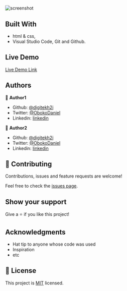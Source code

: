 # 

> 

![screenshot]()


## Built With

- html & css,
- Visual Studio Code, Git and Github.

## Live Demo
[Live Demo Link]()

## Authors

👤 **Author1**

- Github: [@digitekh2i](https://https://github.com/digitekh2i)
- Twitter: [@ObokoDaniel](https://twitter.com/ObokoDaniel)
- Linkedin: [linkedin](http://linkedin.com/in/daniel-dikachi-1luvtek101)

👤 **Author2**

- Github: [@digitekh2i](https://https://github.com/digitekh2i)
- Twitter: [@ObokoDaniel](https://twitter.com/ObokoDaniel)
- Linkedin: [linkedin](http://linkedin.com/in/daniel-dikachi-1luvtek101)

## 🤝 Contributing

Contributions, issues and feature requests are welcome!

Feel free to check the [issues page](issues/).

## Show your support

Give a ⭐️ if you like this project!

## Acknowledgments

- Hat tip to anyone whose code was used
- Inspiration
- etc

## 📝 License

This project is [MIT](lic.url) licensed.
